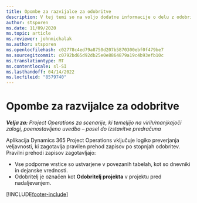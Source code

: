 ```yaml
---
title: Opombe za razvijalce za odobritve
description: V tej temi so na voljo dodatne informacije o delu z odobritvami.
author: stsporen
ms.date: 11/09/2020
ms.topic: article
ms.reviewer: johnmichalak
ms.author: stsporen
ms.openlocfilehash: c02778c4ed79a8750d207b5870300ebf0f479be7
ms.sourcegitcommit: c0792bd65d92db25e0e8864879a19c4b93efb10c
ms.translationtype: MT
ms.contentlocale: sl-SI
ms.lasthandoff: 04/14/2022
ms.locfileid: "8579740"
---
```

# <a name="developer-notes-for-approvals"></a>Opombe za razvijalce za odobritve

_**Velja za:** Project Operations za scenarije, ki temeljijo na virih/manjkajoči zalogi, poenostavljeno uvedbo – posel do izstavitve predračuna_

Aplikacija Dynamics 365 Project Operations vključuje logiko preverjanja veljavnosti, ki zagotavlja pravilen prehod zapisov po stopnjah odobritev. Pravilni prehodi zapisov zagotavljajo: 

  - Vse podporne vrstice so ustvarjene v povezanih tabelah, kot so dnevniki in dejanske vrednosti.
  - Odobritelj je označen kot **Odobritelj projekta** v projektu pred nadaljevanjem.


[!INCLUDE[footer-include](../includes/footer-banner.md)]
